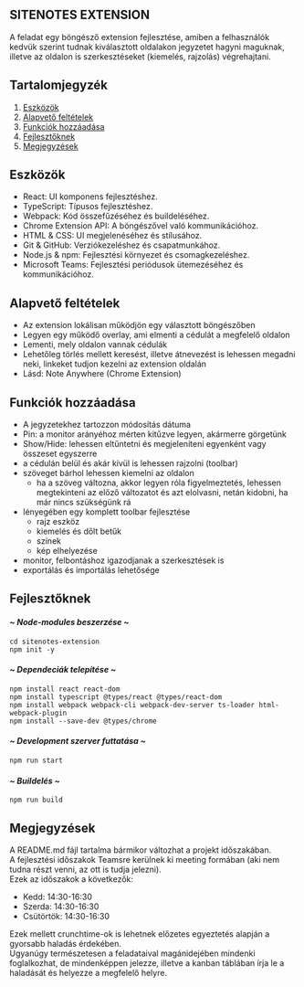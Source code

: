 SITENOTES EXTENSION
--

A feladat egy böngésző extension fejlesztése, amiben a felhasználók kedvük szerint tudnak kiválasztott oldalakon jegyzetet hagyni maguknak, illetve az oldalon is szerkesztéseket (kiemelés, rajzolás) végrehajtani.

## Tartalomjegyzék

1. [Eszközök](#eszközök)
2. [Alapvető feltételek](#alapvető-feltételek)
3. [Funkciók hozzáadása](#funkciók-hozzáadása)
4. [Fejlesztőknek](#fejlesztőknek)
4. [Megjegyzések](#megjegyzések)

## Eszközök

- React: UI komponens fejlesztéshez.
- TypeScript: Típusos fejlesztéshez.
- Webpack: Kód összefűzéséhez és buildeléséhez.
- Chrome Extension API: A böngészővel való kommunikációhoz.
- HTML & CSS: UI megjelenéséhez és stílusához.
- Git & GitHub: Verziókezeléshez és csapatmunkához.
- Node.js & npm: Fejlesztési környezet és csomagkezeléshez.
- Microsoft Teams: Fejlesztési periódusok ütemezéséhez és kommunikációhoz.

## Alapvető feltételek

- Az extension lokálisan működjön egy választott böngészőben
- Legyen egy működő overlay, ami elmenti a cédulát a megfelelő oldalon
- Lementi, mely oldalon vannak cédulák
- Lehetőleg törlés mellett keresést, illetve átnevezést is lehessen megadni neki, linkeket tudjon kezelni az extension oldalán
- Lásd: Note Anywhere (Chrome Extension)

## Funkciók hozzáadása

- A jegyzetekhez tartozzon módosítás dátuma
- Pin: a monitor arányéhoz mérten kitűzve legyen, akármerre görgetünk
- Show/Hide: lehessen eltűntetni és megjeleníteni egyenként vagy összeset egyszerre
- a cédulán belül és akár kívül is lehessen rajzolni (toolbar)
- szöveget bárhol lehessen kiemelni az oldalon
    - ha a szöveg változna, akkor legyen róla figyelmeztetés, lehessen megtekinteni az előző változatot és azt elolvasni, netán kidobni, ha már nincs szükségünk rá
- lényegében egy komplett toolbar fejlesztése
    - rajz eszköz
    - kiemelés és dőlt betűk
    - színek
    - kép elhelyezése
- monitor, felbontáshoz igazodjanak a szerkesztések is
- exportálás és importálás lehetősége

## Fejlesztőknek

#### *~ Node-modules beszerzése ~*
```
cd sitenotes-extension
npm init -y
```

#### *~ Dependeciák telepítése ~*
```
npm install react react-dom
npm install typescript @types/react @types/react-dom
npm install webpack webpack-cli webpack-dev-server ts-loader html-webpack-plugin
npm install --save-dev @types/chrome
```

#### *~ Development szerver futtatása ~*

```
npm run start
```

#### *~ Buildelés ~*

```
npm run build
```

## Megjegyzések

A README.md fájl tartalma bármikor változhat a projekt időszakában.  
A fejlesztési időszakok Teamsre kerülnek ki meeting formában (aki nem tudna részt venni, az ott is tudja jelezni).  
Ezek az időszakok a következők:  
- Kedd: 14:30-16:30
- Szerda: 14:30-16:30
- Csütörtök: 14:30-16:30

Ezek mellett crunchtime-ok is lehetnek előzetes egyeztetés alapján a gyorsabb haladás érdekében.  
Ugyanúgy természetesen a feladataival magánidejében mindenki foglalkozhat, de mindenképpen jelezze, illetve a kanban táblában írja le a haladását és helyezze a megfelelő helyre.